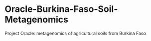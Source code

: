 # Oracle-Burkina-Faso-Soil-Metagenomics
Project Oracle: metagenomics of agricultural soils from Burkina Faso

